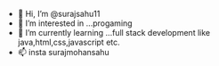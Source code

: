 - 👋 Hi, I’m @surajsahu11
- 👀 I’m interested in ...progaming
- 🌱 I’m currently learning ...full stack development like java,html,css,javascript etc.
- 📫 insta surajmohansahu

